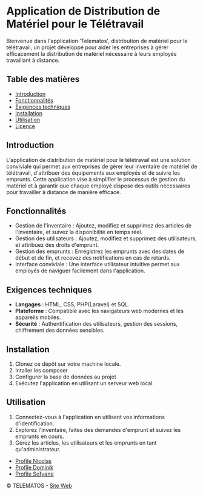 # Application de Distribution de Matériel pour le Télétravail

Bienvenue dans l'application 'Telematos', distribution de matériel pour le télétravail, un projet développé pour aider les entreprises à gérer efficacement la distribution de matériel nécessaire à leurs employés travaillant à distance.

## Table des matières

- [Introduction](#introduction)
- [Fonctionnalités](#fonctionnalités)
- [Exigences techniques](#exigences-techniques)
- [Installation](#installation)
- [Utilisation](#utilisation)
- [Licence](#licence)

## Introduction

L'application de distribution de matériel pour le télétravail est une solution conviviale qui permet aux entreprises de gérer leur inventaire de matériel de télétravail, d'attribuer des équipements aux employés et de suivre les emprunts. Cette application vise à simplifier le processus de gestion du matériel et à garantir que chaque employé dispose des outils nécessaires pour travailler à distance de manière efficace.

## Fonctionnalités

- Gestion de l'inventaire : Ajoutez, modifiez et supprimez des articles de l'inventaire, et suivez la disponibilité en temps réel.
- Gestion des utilisateurs : Ajoutez, modifiez et supprimez des utilisateurs, et attribuez des droits d'emprunt.
- Gestion des emprunts : Enregistrez les emprunts avec des dates de début et de fin, et recevez des notifications en cas de retards.
- Interface conviviale : Une interface utilisateur intuitive permet aux employés de naviguer facilement dans l'application.


## Exigences techniques

- **Langages** : HTML, CSS, PHP(Laravel) et SQL.
- **Plateforme** : Compatible avec les navigateurs web modernes et les appareils mobiles.
- **Sécurité** : Authentification des utilisateurs, gestion des sessions, chiffrement des données sensibles.

## Installation

1. Clonez ce dépôt sur votre machine locale.
2. Intaller les composer
3. Configurer la base de données au projet
4. Exécutez l'application en utilisant un serveur web local.

## Utilisation

1. Connectez-vous à l'application en utilisant vos informations d'identification.
2. Explorez l'inventaire, faites des demandes d'emprunt et suivez les emprunts en cours.
3. Gérez les articles, les utilisateurs et les emprunts en tant qu'administrateur.

- [Profile Nicolas](https://github.com/NicolasHerissard)
- [Profile Dominik](https://github.com/Lakpoo)
- [Profile Sofyane](https://github.com/Sofyane0603)

© TELEMATOS - [Site Web](https://www.telematos.tech/)
